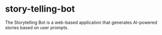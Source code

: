 # story-telling-bot
The Storytelling Bot is a web-based application that generates AI-powered stories based on user prompts.
